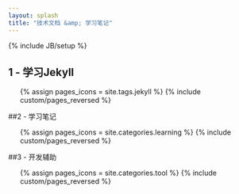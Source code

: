 ```yaml
---
layout: splash
title: "技术文档 &amp; 学习笔记"
---
```

{% include JB/setup %}

## 1 - 学习Jekyll

<ul class="thumbnails">
  {% assign pages_icons = site.tags.jekyll %}
  {% include custom/pages_reversed %}
</ul>

##2 - 学习笔记

<ul class="thumbnails">
  {% assign pages_icons = site.categories.learning %}
  {% include custom/pages_reversed %}
</ul>

##3 - 开发辅助

<ul class="thumbnails">
  {% assign pages_icons = site.categories.tool %}
  {% include custom/pages_reversed %}
</ul>
